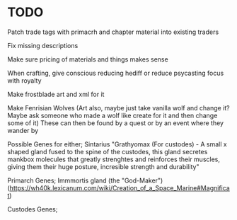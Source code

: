 # TODO

Patch trade tags with primacrh and chapter material into existing traders

Fix missing descriptions

Make sure pricing of materials and things makes sense

When crafting, give conscious reducing hediff or reduce psycasting focus with royalty




Make frostblade art and xml for it

Make Fenrisian Wolves (Art also, maybe just take vanilla wolf and change it? Maybe ask someone who made a wolf like create for it and then change some of it)
These can then be found by a quest or by an event where they wander by



Possible Genes for either;
Sintarius
 "Grathyomax (For custodes) - A small x shaped gland fused to the spine of the custodes, this gland secretes mankbox molecules that greatly strenghtes and reinforces their muscles, giving them their huge posture, incresible strength and durability"

Primarch Genes;
Immmortis gland (the "God-Maker") (https://wh40k.lexicanum.com/wiki/Creation_of_a_Space_Marine#Magnificat)


Custodes Genes;